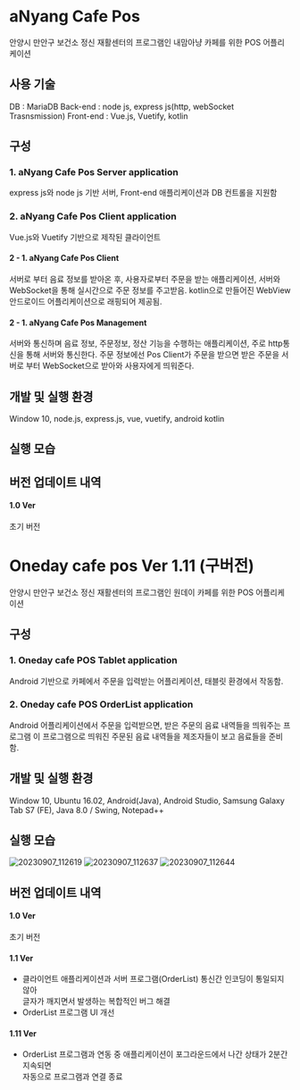 # aNyang Cafe Pos
안양시 만안구 보건소 정신 재활센터의 프로그램인 내맘아냥 카페를 위한 POS 어플리케이션

## 사용 기술
DB 			: MariaDB
Back-end 	: node js, express js(http, webSocket Trasnsmission)
Front-end	: Vue.js, Vuetify, kotlin

## 구성

### 1. aNyang Cafe Pos Server application
express js와 node js 기반 서버, Front-end 애플리케이션과 DB 컨트롤을 지원함

### 2. aNyang Cafe Pos Client application
Vue.js와 Vuetify 기반으로 제작된 클라이언트

#### 2 - 1. aNyang Cafe Pos Client
서버로 부터 음료 정보를 받아온 후, 사용자로부터 주문을 받는 애플리케이션, 서버와 WebSocket을 통해 실시간으로 주문 정보를 주고받음.
kotlin으로 만들어진 WebView 안드로이드 어플리케이션으로 래핑되어 제공됨. 


#### 2 - 1. aNyang Cafe Pos Management
서버와 통신하며 음료 정보, 주문정보, 정산 기능을 수행하는 애플리케이션, 주로 http통신을 통해 서버와 통신한다.
주문 정보에선 Pos Client가 주문을 받으면 받은 주문을 서버로 부터 WebSocket으로 받아와 사용자에게 띄워준다.

## 개발 및 실행 환경
Window 10, node.js, express.js, vue, vuetify, android kotlin

## 실행 모습


## 버전 업데이트 내역

#### 1.0 Ver
초기 버전

# Oneday cafe pos Ver 1.11 (구버전)
안양시 만안구 보건소 정신 재활센터의 프로그램인 원데이 카페를 위한 POS 어플리케이션

## 구성

### 1. Oneday cafe POS Tablet application
Android 기반으로 카페에서 주문을 입력받는 어플리케이션, 태블릿 환경에서 작동함.

### 2. Oneday cafe POS OrderList application
Android 어플리케이션에서 주문을 입력받으면, 받은 주문의 음료 내역들을 띄워주는 프로그램
이 프로그램으로 띄워진 주문된 음료 내역들을 제조자들이 보고 음료들을 준비함.

## 개발 및 실행 환경
Window 10, Ubuntu 16.02, Android(Java), Android Studio, Samsung Galaxy Tab S7 (FE), Java 8.0 / Swing, Notepad++

## 실행 모습
![20230907_112619](https://github.com/frogio/oneday_cafe_pos/assets/12217092/0821170a-454a-42e9-89e6-4e86f3ba90c9)
![20230907_112637](https://github.com/frogio/oneday_cafe_pos/assets/12217092/893f5e21-e597-4c58-b20f-a2c0a8a9db7c)
![20230907_112644](https://github.com/frogio/oneday_cafe_pos/assets/12217092/60e24274-dc28-4167-b119-b0549207db3f)

## 버전 업데이트 내역

#### 1.0 Ver
초기 버전

#### 1.1 Ver
<ul>
<li>클라이언트 애플리케이션과 서버 프로그램(OrderList) 통신간 인코딩이 통일되지 않아</br>
글자가 깨지면서 발생하는 복합적인 버그 해결</br></li>
<li>OrderList 프로그램 UI 개선</li>
</ul>

#### 1.11 Ver
<ul>
<li>OrderList 프로그램과 연동 중 애플리케이션이 포그라운드에서 나간 상태가 2분간 지속되면</br>
자동으로 프로그램과 연결 종료
</li>
</ul>
